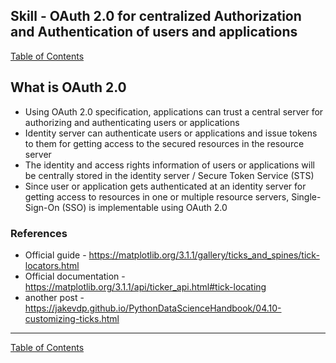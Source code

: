## Skill - OAuth 2.0 for centralized Authorization and Authentication of users and applications

[Table of Contents](https://nagasudhir.blogspot.com/2020/04/taming-python-table-of-contents.html)

## What is OAuth 2.0
- Using OAuth 2.0 specification, applications can trust a central server for authorizing and authenticating users or applications 
- Identity server can authenticate users or applications and issue tokens to them for getting access to the secured resources in the resource server
- The identity and access rights information of users or applications will be centrally stored in the identity server / Secure Token Service (STS)
- Since user or application gets authenticated at an identity server for getting access to resources in one or multiple resource servers, Single-Sign-On (SSO) is implementable using OAuth 2.0

### References
* Official guide - https://matplotlib.org/3.1.1/gallery/ticks_and_spines/tick-locators.html
* Official documentation - https://matplotlib.org/3.1.1/api/ticker_api.html#tick-locating
* another post - https://jakevdp.github.io/PythonDataScienceHandbook/04.10-customizing-ticks.html

<hr/>

[Table of Contents](https://nagasudhir.blogspot.com/2020/04/taming-python-table-of-contents.html)



<!--stackedit_data:
eyJoaXN0b3J5IjpbLTI1MTkxOTMzOV19
-->
